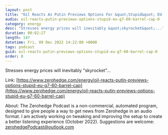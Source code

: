 ```yaml
---
layout: post
title: "Oil Reacts As Putin Previews Options For &quot;Stupid&quot; EU-G7 $60-A-Barrel Cap"
audio: oil-reacts-putin-previews-options-stupid-eu-g7-60-barrel-cap-0
category: energy
desc: "Stresses energy prices will inevitably &quot;skyrocket&quot;..."
duration: 00:02:27
length: 147
datetime: Fri, 09 Dec 2022 14:22:00 +0000
tags: podcast
guid: oil-reacts-putin-previews-options-stupid-eu-g7-60-barrel-cap-0
order: 0
---
```

Stresses energy prices will inevitably &quot;skyrocket&quot;...

Link: [https://www.zerohedge.com/energy/oil-reacts-putin-previews-options-stupid-eu-g7-60-barrel-cap](https://www.zerohedge.com/energy/oil-reacts-putin-previews-options-stupid-eu-g7-60-barrel-cap)

About: The Zerohedge Podcast is a non-commercial, automated program, designed to give people a way to get news from Zerohedge in an audio format.  I am actively working on tweaking and improving the setup to create a better listening experience (October 2022).  Suggestions are welcome: [zerohedgePodcast@outlook.com](mailto:zerohedgePodcast@outlook.com)
